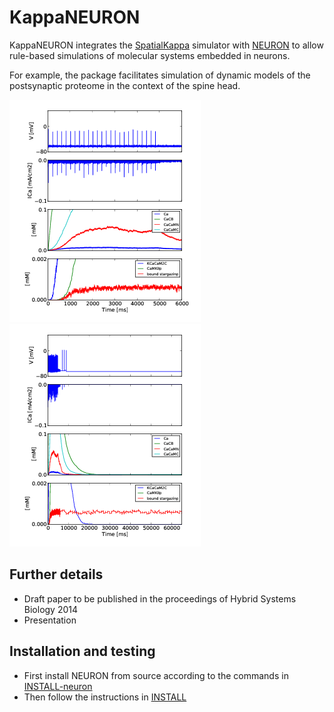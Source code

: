 KappaNEURON
===========

KappaNEURON integrates the [SpatialKappa][SpatialKappa] simulator with
[NEURON][NEURON] to allow rule-based simulations of molecular systems
embedded in neurons.

For example, the package facilitates simulation of dynamic models of
the postsynaptic proteome in the context of the spine head.

![KappNEURON demonstration simulation of postsynaptic proteome in context of spine head - first 6 seconds](doc/figs/neuron_kappa_Very_short_6000.png)
![KappNEURON demonstration simulation of postsynaptic proteome in context of spine head - first 65 seconds](doc/figs/neuron_kappa_Very_short_65000.png)

## Further details ##

* Draft paper to be published in the proceedings of Hybrid Systems
Biology 2014
* Presentation

## Installation and testing ##

* First install NEURON from source according to the commands in
  [INSTALL-neuron][INSTALL-neuron]
* Then follow the instructions in [INSTALL][INSTALL]

[SpatialKappa]: https://github.com/davidcsterratt/SpatialKappa "SpatialKappa"

[NEURON]: http://neuron.yale.edu/neuron/ "NEURON"

[INSTALL-neuron]: INSTALL-neuron "NEURON installation instructions"

[INSTALL]: INSTALL "KappaNEURON installation instructions"

<!--  LocalWords:  KappaNEURON SpatialKappa KappNEURON
 -->
